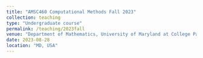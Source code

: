 ```yaml
---
title: "AMSC460 Computational Methods Fall 2023"
collection: teaching
type: "Undergraduate course"
permalink: /teaching/2023fall
venue: "Department of Mathematics, University of Maryland at College Park"
date: 2023-08-28
location: "MD, USA"
---
```

